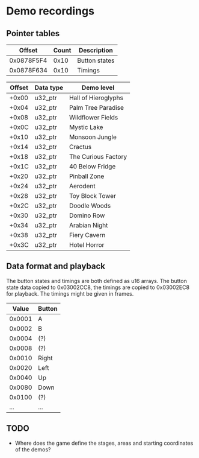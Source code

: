 # Demo recordings

## Pointer tables

| Offset     | Count  | Description
| ---------- | ------ | -----------
| 0x0878F5F4 | 0x10   | Button states
| 0x0878F634 | 0x10   | Timings

| Offset | Data type | Demo level
| ------ | --------- | ----------
| +0x00  | u32_ptr   | Hall of Hieroglyphs
| +0x04  | u32_ptr   | Palm Tree Paradise
| +0x08  | u32_ptr   | Wildflower Fields
| +0x0C  | u32_ptr   | Mystic Lake
| +0x10  | u32_ptr   | Monsoon Jungle
| +0x14  | u32_ptr   | Cractus
| +0x18  | u32_ptr   | The Curious Factory
| +0x1C  | u32_ptr   | 40 Below Fridge
| +0x20  | u32_ptr   | Pinball Zone
| +0x24  | u32_ptr   | Aerodent
| +0x28  | u32_ptr   | Toy Block Tower
| +0x2C  | u32_ptr   | Doodle Woods
| +0x30  | u32_ptr   | Domino Row
| +0x34  | u32_ptr   | Arabian Night
| +0x38  | u32_ptr   | Fiery Cavern
| +0x3C  | u32_ptr   | Hotel Horror

## Data format and playback

The button states and timings are both defined as u16 arrays. The button state data copied to 0x03002CC8, the timings are copied to 0x03002EC8 for playback. The timings might be given in frames.

| Value  | Button
| -------| ------
| 0x0001 | A
| 0x0002 | B
| 0x0004 | (?)
| 0x0008 | (?)
| 0x0010 | Right
| 0x0020 | Left
| 0x0040 | Up
| 0x0080 | Down
| 0x0100 | (?)
| ...    | ...

## TODO
- Where does the game define the stages, areas and starting coordinates of the demos?
